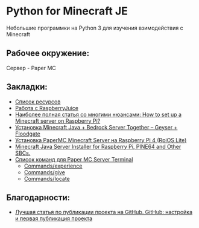 # Python for Minecraft JE

Небольшие программки на Python 3 для изучения взимодействия с Minecraft

## Рабочее окружение:
Сервер - Paper MC

## Закладки:
- [Список ресурсов](https://minecraft-ids.grahamedgecombe.com)
- [Работа с RaspberryJuice](https://github.com/zhuowei/RaspberryJuice)
- [Наиболее полная статья со многими нюансами: How to set up a Minecraft server on Raspberry Pi?](https://raspberrytips.com/minecraft-server-raspberry-pi/)
- [Установка Minecraft Java + Bedrock Server Together – Geyser + Floodgate](https://jamesachambers.com/minecraft-java-bedrock-server-together-geyser-floodgate/)
- [Установка PaperMC Minecraft Server на Raspberry Pi 4 (RpiOS Lite)](https://www.instructables.com/Raspberry-Pi-4-PaperMC-Minecraft-Server-RpiOS-Lite/)
- [Minecraft Java Server Installer for Raspberry Pi, PINE64 and Other SBCs.](https://github.com/Cat5TV/pinecraft?ysclid=lcntznvhmy961820663)
- [Список команд для Paper MC Server Terminal](https://minecraft.fandom.com/wiki/Commands)
	- [Commands/experience](https://minecraft.fandom.com/wiki/Commands/experience)
	- [Commands/give](https://minecraft.fandom.com/wiki/Commands/give)
	- [Commands/locate](https://minecraft.fandom.com/wiki/Commands/locate)

## Благодарности:
- [Лучшая статья по публикации проекта на GitHub. GitHub: настройка и первая публикация проекта](https://gb.ru/posts/github-nastrojka-i-pervaya-publikaciya-proekta?ysclid=lcq1k9i9dv401318219)